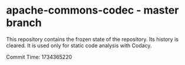 # apache-commons-codec - master branch

This repository contains the frozen state of the repository.
Its history is cleared. It is used only for static code
analysis with Codacy.

Commit Time: 1734365220